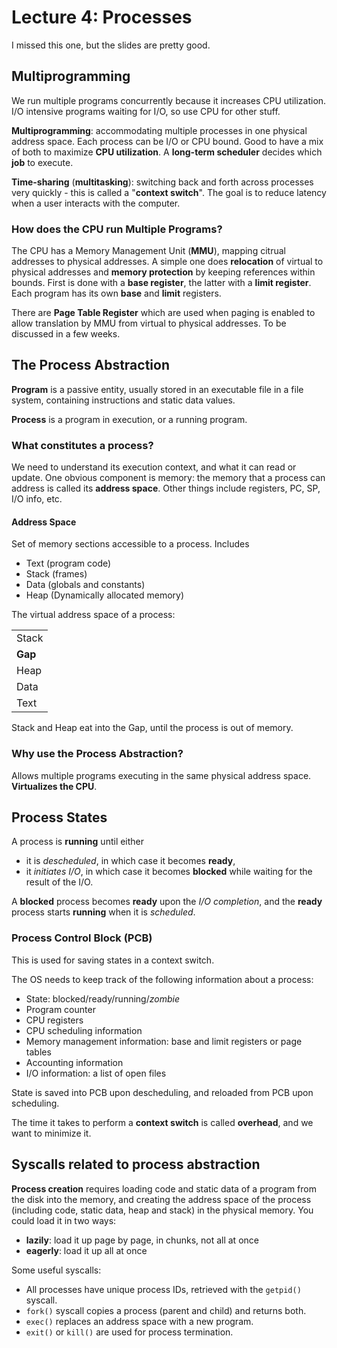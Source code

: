 # Lecture 4: Processes

I missed this one, but the slides are pretty good.

## Multiprogramming

We run multiple programs concurrently because it increases CPU utilization. I/O intensive programs waiting for I/O, so use CPU for other stuff.

**Multiprogramming**: accommodating multiple processes in one physical address space. Each process can be I/O or CPU bound. Good to have a mix of both to maximize **CPU utilization**. A **long-term scheduler** decides which **job** to execute.

**Time-sharing** \(**multitasking**\): switching back and forth across processes very quickly - this is called a "**context switch**". The goal is to reduce latency when a user interacts with the computer.

### How does the CPU run Multiple Programs?

The CPU has a Memory Management Unit \(**MMU**\), mapping citrual addresses to physical addresses. A simple one does **relocation** of virtual to physical addresses and **memory protection** by keeping references within bounds. First is done with a **base register**, the latter with a **limit register**. Each program has its own **base** and **limit** registers.

There are **Page Table Register** which are used when paging is enabled to allow translation by MMU from virtual to physical addresses. To be discussed in a few weeks.

## The Process Abstraction

**Program** is a passive entity, usually stored in an executable file in a file system, containing instructions and static data values.

**Process** is a program in execution, or a running program.

### What constitutes a process?

We need to understand its execution context, and what it can read or update. One obvious component is memory: the memory that a process can address is called its **address space**. Other things include registers, PC, SP, I/O info, etc.

#### Address Space

Set of memory sections accessible to a process. Includes

* Text \(program code\)
* Stack \(frames\)
* Data \(globals and constants\)
* Heap \(Dynamically allocated memory\)

The virtual address space of a process:

|  |
| :--- |
| Stack |
| **Gap** |
| Heap |
| Data |
| Text |

Stack and Heap eat into the Gap, until the process is out of memory.

### Why use the Process Abstraction?

Allows multiple programs executing in the same physical address space. **Virtualizes the CPU**.

## Process States

A process is **running** until either

* it is _descheduled_, in which case it becomes **ready**,
* it _initiates I/O_, in which case it becomes **blocked** while waiting for the result of the I/O. 

A **blocked** process becomes **ready** upon the _I/O completion_, and the **ready** process starts **running** when it is _scheduled_.

### Process Control Block \(PCB\)

This is used for saving states in a context switch.

The OS needs to keep track of the following information about a process:

* State: blocked/ready/running/_zombie_
* Program counter
* CPU registers
* CPU scheduling information
* Memory management information: base and limit registers or page tables
* Accounting information
* I/O information: a list of open files

State is saved into PCB upon descheduling, and reloaded from PCB upon scheduling.

The time it takes to perform a **context switch** is called **overhead**, and we want to minimize it.

## Syscalls related to process abstraction

**Process creation** requires loading code and static data of a program from the disk into the memory, and creating the address space of the process \(including code, static data, heap and stack\) in the physical memory. You could load it in two ways:

* **lazily**: load it up page by page, in chunks, not all at once
* **eagerly**: load it up all at once

Some useful syscalls:

* All processes have unique process IDs, retrieved with the `getpid()` syscall.
* `fork()` syscall copies a process \(parent and child\) and returns both.
* `exec()` replaces an address space with a new program. 
* `exit()` or `kill()` are used for process termination.



